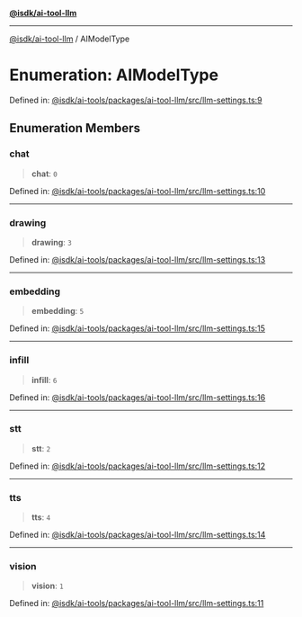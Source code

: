 [**@isdk/ai-tool-llm**](../README.md)

***

[@isdk/ai-tool-llm](../globals.md) / AIModelType

# Enumeration: AIModelType

Defined in: [@isdk/ai-tools/packages/ai-tool-llm/src/llm-settings.ts:9](https://github.com/isdk/ai-tool-llm.js/blob/b85f02c051e6cb4b9c451fe72592c4077cb731a4/src/llm-settings.ts#L9)

## Enumeration Members

### chat

> **chat**: `0`

Defined in: [@isdk/ai-tools/packages/ai-tool-llm/src/llm-settings.ts:10](https://github.com/isdk/ai-tool-llm.js/blob/b85f02c051e6cb4b9c451fe72592c4077cb731a4/src/llm-settings.ts#L10)

***

### drawing

> **drawing**: `3`

Defined in: [@isdk/ai-tools/packages/ai-tool-llm/src/llm-settings.ts:13](https://github.com/isdk/ai-tool-llm.js/blob/b85f02c051e6cb4b9c451fe72592c4077cb731a4/src/llm-settings.ts#L13)

***

### embedding

> **embedding**: `5`

Defined in: [@isdk/ai-tools/packages/ai-tool-llm/src/llm-settings.ts:15](https://github.com/isdk/ai-tool-llm.js/blob/b85f02c051e6cb4b9c451fe72592c4077cb731a4/src/llm-settings.ts#L15)

***

### infill

> **infill**: `6`

Defined in: [@isdk/ai-tools/packages/ai-tool-llm/src/llm-settings.ts:16](https://github.com/isdk/ai-tool-llm.js/blob/b85f02c051e6cb4b9c451fe72592c4077cb731a4/src/llm-settings.ts#L16)

***

### stt

> **stt**: `2`

Defined in: [@isdk/ai-tools/packages/ai-tool-llm/src/llm-settings.ts:12](https://github.com/isdk/ai-tool-llm.js/blob/b85f02c051e6cb4b9c451fe72592c4077cb731a4/src/llm-settings.ts#L12)

***

### tts

> **tts**: `4`

Defined in: [@isdk/ai-tools/packages/ai-tool-llm/src/llm-settings.ts:14](https://github.com/isdk/ai-tool-llm.js/blob/b85f02c051e6cb4b9c451fe72592c4077cb731a4/src/llm-settings.ts#L14)

***

### vision

> **vision**: `1`

Defined in: [@isdk/ai-tools/packages/ai-tool-llm/src/llm-settings.ts:11](https://github.com/isdk/ai-tool-llm.js/blob/b85f02c051e6cb4b9c451fe72592c4077cb731a4/src/llm-settings.ts#L11)
